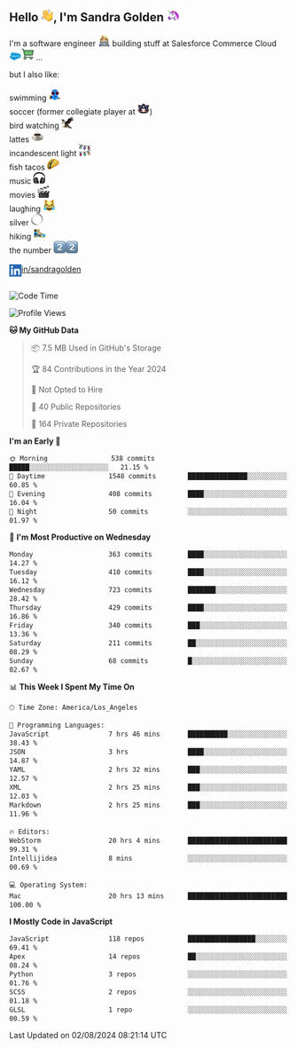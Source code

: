 ## Hello <img src="./static/emoji/wave.png" width="22" />, I'm Sandra Golden <img src="./static/emoji/unicorn-face.png" width="22" />

I'm a software engineer <img src="./static/emoji/female-technologist.png" width="22" /> building stuff at Salesforce Commerce Cloud <img src="./static/emoji/salesforce.png" width="22" /><img src="./static/emoji/commerce-cloud.png" width="22" />&nbsp;...

but I also like:<br/><br/>
swimming <img alt="swimming" src="./static/emoji/keep-swimming.png" width="22" /><br/>
soccer  (former collegiate player at <img src="./static/emoji/auburn.png" width="22" />)<br/>
bird watching <img src="./static/emoji/eagle.png" width="22" /><br/>
lattes <img src="./static/emoji/coffee.png" width="22" /><br/>
incandescent light <img src="./static/emoji/lights.png" width="22" /><br/>
fish tacos <img src="./static/emoji/taco.png" width="22" /><br/>
music <img src="./static/emoji/headphones.png" width="22" /><br/>
movies <img src="./static/emoji/movie-clapper.png" width="22" /><br/>
laughing <img src="./static/emoji/joy-cat.png" width="22" /><br/>
silver <img src="./static/emoji/silver-hoop.png" width="22" /><br/>
hiking <img src="./static/emoji/hiker.png" width="22" /><br/>
the number <img src="./static/emoji/two.png" width="22" /><img src="./static/emoji/two.png" width="22" />
<br/><br/>
<img align="left" alt="Sandra Golden | LinkedIn" width="22px" src="./static/emoji/linkedin.png" /> <a href="https://www.linkedin.com/in/sandragolden/">in/sandragolden</a>
<br/><br/>
<!--START_SECTION:waka-->
![Code Time](http://img.shields.io/badge/Code%20Time-133%20hrs%2049%20mins-blue)

![Profile Views](http://img.shields.io/badge/Profile%20Views-0-blue)

**🐱 My GitHub Data** 

> 📦 7.5 MB Used in GitHub's Storage 
 > 
> 🏆 84 Contributions in the Year 2024
 > 
> 🚫 Not Opted to Hire
 > 
> 📜 40 Public Repositories 
 > 
> 🔑 164 Private Repositories 
 > 
**I'm an Early 🐤** 

```text
🌞 Morning                538 commits         █████░░░░░░░░░░░░░░░░░░░░   21.15 % 
🌆 Daytime                1548 commits        ███████████████░░░░░░░░░░   60.85 % 
🌃 Evening                408 commits         ████░░░░░░░░░░░░░░░░░░░░░   16.04 % 
🌙 Night                  50 commits          ░░░░░░░░░░░░░░░░░░░░░░░░░   01.97 % 
```
📅 **I'm Most Productive on Wednesday** 

```text
Monday                   363 commits         ████░░░░░░░░░░░░░░░░░░░░░   14.27 % 
Tuesday                  410 commits         ████░░░░░░░░░░░░░░░░░░░░░   16.12 % 
Wednesday                723 commits         ███████░░░░░░░░░░░░░░░░░░   28.42 % 
Thursday                 429 commits         ████░░░░░░░░░░░░░░░░░░░░░   16.86 % 
Friday                   340 commits         ███░░░░░░░░░░░░░░░░░░░░░░   13.36 % 
Saturday                 211 commits         ██░░░░░░░░░░░░░░░░░░░░░░░   08.29 % 
Sunday                   68 commits          █░░░░░░░░░░░░░░░░░░░░░░░░   02.67 % 
```


📊 **This Week I Spent My Time On** 

```text
🕑︎ Time Zone: America/Los_Angeles

💬 Programming Languages: 
JavaScript               7 hrs 46 mins       ██████████░░░░░░░░░░░░░░░   38.43 % 
JSON                     3 hrs               ████░░░░░░░░░░░░░░░░░░░░░   14.87 % 
YAML                     2 hrs 32 mins       ███░░░░░░░░░░░░░░░░░░░░░░   12.57 % 
XML                      2 hrs 25 mins       ███░░░░░░░░░░░░░░░░░░░░░░   12.03 % 
Markdown                 2 hrs 25 mins       ███░░░░░░░░░░░░░░░░░░░░░░   11.96 % 

🔥 Editors: 
WebStorm                 20 hrs 4 mins       █████████████████████████   99.31 % 
Intellijidea             8 mins              ░░░░░░░░░░░░░░░░░░░░░░░░░   00.69 % 

💻 Operating System: 
Mac                      20 hrs 13 mins      █████████████████████████   100.00 % 
```

**I Mostly Code in JavaScript** 

```text
JavaScript               118 repos           █████████████████░░░░░░░░   69.41 % 
Apex                     14 repos            ██░░░░░░░░░░░░░░░░░░░░░░░   08.24 % 
Python                   3 repos             ░░░░░░░░░░░░░░░░░░░░░░░░░   01.76 % 
SCSS                     2 repos             ░░░░░░░░░░░░░░░░░░░░░░░░░   01.18 % 
GLSL                     1 repo              ░░░░░░░░░░░░░░░░░░░░░░░░░   00.59 % 
```




 Last Updated on 02/08/2024 08:21:14 UTC
<!--END_SECTION:waka-->
